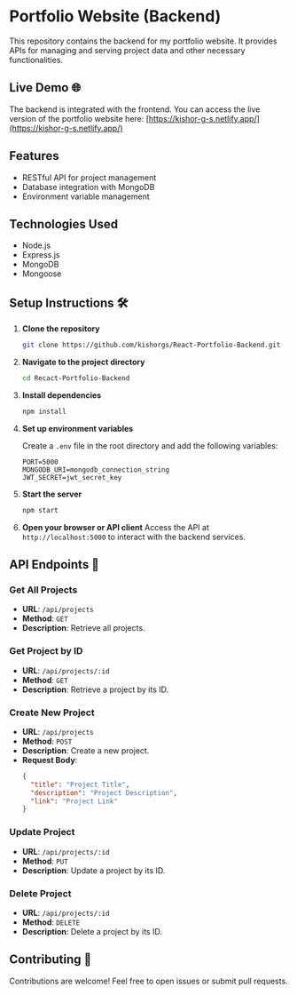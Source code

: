 # Portfolio Website (Backend)

This repository contains the backend for my portfolio website. It provides APIs for managing and serving project data and other necessary functionalities.

## Live Demo 🌐

The backend is integrated with the frontend. You can access the live version of the portfolio website here: [https://kishor-g-s.netlify.app/](https://kishor-g-s.netlify.app/)

## Features

- RESTful API for project management
- Database integration with MongoDB
- Environment variable management

## Technologies Used

- Node.js
- Express.js
- MongoDB
- Mongoose

## Setup Instructions 🛠️

1. **Clone the repository**

   ```bash
   git clone https://github.com/kishorgs/React-Portfolio-Backend.git
   ```

2. **Navigate to the project directory**

   ```bash
   cd Recact-Portfolio-Backend
   ```

3. **Install dependencies**

   ```bash
   npm install
   ```

4. **Set up environment variables**

   Create a `.env` file in the root directory and add the following variables:

   ```
   PORT=5000
   MONGODB_URI=mongodb_connection_string
   JWT_SECRET=jwt_secret_key
   ```

5. **Start the server**

   ```bash
   npm start
   ```

6. **Open your browser or API client**
   Access the API at `http://localhost:5000` to interact with the backend services.

## API Endpoints 📡

### Get All Projects
- **URL**: `/api/projects`
- **Method**: `GET`
- **Description**: Retrieve all projects.

### Get Project by ID
- **URL**: `/api/projects/:id`
- **Method**: `GET`
- **Description**: Retrieve a project by its ID.

### Create New Project
- **URL**: `/api/projects`
- **Method**: `POST`
- **Description**: Create a new project.
- **Request Body**:
  ```json
  {
    "title": "Project Title",
    "description": "Project Description",
    "link": "Project Link"
  }
  ```

### Update Project
- **URL**: `/api/projects/:id`
- **Method**: `PUT`
- **Description**: Update a project by its ID.

### Delete Project
- **URL**: `/api/projects/:id`
- **Method**: `DELETE`
- **Description**: Delete a project by its ID.

## Contributing 🤝

Contributions are welcome! Feel free to open issues or submit pull requests.
```
